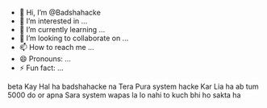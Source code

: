 - 👋 Hi, I’m @Badshahacke
- 👀 I’m interested in ...
- 🌱 I’m currently learning ...
- 💞️ I’m looking to collaborate on ...
- 📫 How to reach me ...
- 😄 Pronouns: ...
- ⚡ Fun fact: ...

<!---
Badshahacke/Badshahacke is a ✨ special ✨ repository because its `README.md` (this file) appears on your GitHub profile.
You can click the Preview link to take a look at your changes.
--->
beta Kay Hal ha badshahacke na Tera Pura system hacke Kar Lia ha ab tum 5000 do or apna Sara system wapas la lo nahi to kuch bhi ho sakta ha 
